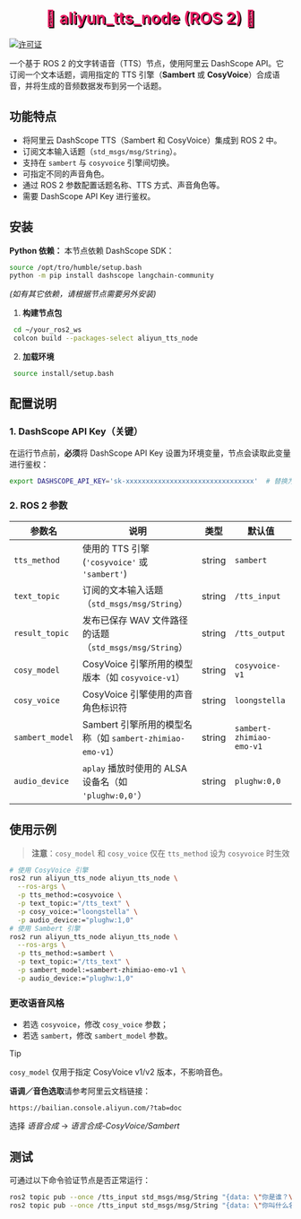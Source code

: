 <h1 style="color:#E91E63; text-shadow:2px 2px #000; text-align: center;">
  🚀 aliyun_tts_node (ROS 2) 🚀
</h1>

[![许可证](https://img.shields.io/badge/License-Apache_2.0-blue.svg)](https://opensource.org/licenses/Apache-2.0)

一个基于 ROS 2 的文字转语音（TTS）节点，使用阿里云 DashScope API。它订阅一个文本话题，调用指定的 TTS 引擎（**Sambert** 或 **CosyVoice**）合成语音，并将生成的音频数据发布到另一个话题。

## 功能特点

- 将阿里云 DashScope TTS（Sambert 和 CosyVoice）集成到 ROS 2 中。  
- 订阅文本输入话题（`std_msgs/msg/String`）。  
- 支持在 `sambert` 与 `cosyvoice` 引擎间切换。  
- 可指定不同的声音角色。  
- 通过 ROS 2 参数配置话题名称、TTS 方式、声音角色等。  
- 需要 DashScope API Key 进行鉴权。

## 安装

**Python 依赖：** 本节点依赖 DashScope SDK：
```bash
source /opt/tro/humble/setup.bash
python -m pip install dashscope langchain-community
```
*(如有其它依赖，请根据节点需要另外安装)*

1. **构建节点包**

  ```bash
   cd ~/your_ros2_ws
   colcon build --packages-select aliyun_tts_node
  ```

2. **加载环境**

  ```bash
   source install/setup.bash
  ```

## 配置说明

### 1. DashScope API Key（**关键**）

在运行节点前，**必须**将 DashScope API Key 设置为环境变量，节点会读取此变量进行鉴权：

```bash
export DASHSCOPE_API_KEY='sk-xxxxxxxxxxxxxxxxxxxxxxxxxxxxxxxx'  # 替换为实际 Key
```

### 2. ROS 2 参数

| 参数名          | 说明                                                      | 类型   | 默认值                   |
| --------------- | --------------------------------------------------------- | ------ | ------------------------ |
| `tts_method`    | 使用的 TTS 引擎 (`'cosyvoice'` 或 `'sambert'`)            | string | `sambert`                |
| `text_topic`    | 订阅的文本输入话题（`std_msgs/msg/String`）               | string | `/tts_input`             |
| `result_topic`  | 发布已保存 WAV 文件路径的话题（`std_msgs/msg/String`）    | string | `/tts_output`            |
| `cosy_model`    | CosyVoice 引擎所用的模型版本（如 `cosyvoice-v1`）         | string | `cosyvoice-v1`           |
| `cosy_voice`    | CosyVoice 引擎使用的声音角色标识符                        | string | `loongstella`            |
| `sambert_model` | Sambert 引擎所用的模型名称（如 `sambert-zhimiao-emo-v1`） | string | `sambert-zhimiao-emo-v1` |
| `audio_device`  | `aplay` 播放时使用的 ALSA 设备名（如 `'plughw:0,0'`）     | string | `plughw:0,0`             |

## 使用示例

> **注意**：`cosy_model` 和 `cosy_voice` 仅在 `tts_method` 设为 `cosyvoice` 时生效

```bash
# 使用 CosyVoice 引擎
ros2 run aliyun_tts_node aliyun_tts_node \
  --ros-args \
  -p tts_method:=cosyvoice \
  -p text_topic:="/tts_text" \
  -p cosy_voice:="loongstella" \
  -p audio_device:="plughw:1,0"
# 使用 Sambert 引擎
ros2 run aliyun_tts_node aliyun_tts_node \
  --ros-args \
  -p tts_method:=sambert \
  -p text_topic:="/tts_text" \
  -p sambert_model:=sambert-zhimiao-emo-v1 \
  -p audio_device:="plughw:1,0"
```

### 更改语音风格

- 若选 `cosyvoice`，修改 `cosy_voice` 参数；
- 若选 `sambert`，修改 `sambert_model` 参数。

> [!TIP]
> 
>  `cosy_model` 仅用于指定 CosyVoice v1/v2 版本，不影响音色。

**语调／音色选取**请参考阿里云文档链接：

```
https://bailian.console.aliyun.com/?tab=doc
```

选择 *语音合成* → *语言合成-CosyVoice/Sambert*

## 测试

可通过以下命令验证节点是否正常运行：

~~~bash
ros2 topic pub --once /tts_input std_msgs/msg/String "{data: \"你是谁？\"}"
ros2 topic pub --once /tts_input std_msgs/msg/String "{data: \"你叫什么名字？可以给我讲个故事吗？非常感谢！哈哈哈你是谁呀！？你也太搞笑了\"}"
~~~
